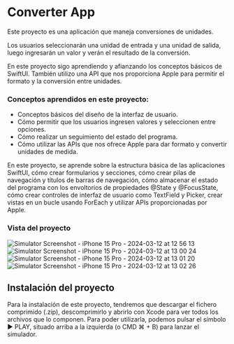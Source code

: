 <h1>Converter App</h1>

Este proyecto es una aplicación que maneja conversiones de unidades.

Los usuarios seleccionarán una unidad de entrada y una unidad de salida, luego ingresarán un valor y verán el resultado de la conversión.

En este proyecto sigo aprendiendo y afianzando los conceptos básicos de SwiftUI. También utilizo una API que nos proporciona Apple para permitir el formato y la conversión entre unidades.

<h3>Conceptos aprendidos en este proyecto:</h3>

- Conceptos básicos del diseño de la interfaz de usuario.
- Cómo permitir que los usuarios ingresen valores y seleccionen entre opciones.
- Cómo realizar un seguimiento del estado del programa.
- Cómo utilizar las APIs que nos ofrece Apple para dar formato y convertir unidades de medida.


En este proyecto, se aprende sobre la estructura básica de las aplicaciones SwiftUI, cómo crear formularios y secciones, cómo crear pilas de navegación y títulos de barras de navegación, cómo almacenar el estado del programa con los envoltorios de propiedades @State y @FocusState, cómo crear controles de interfaz de usuario como TextField y Picker, crear vistas en un bucle usando ForEach y utilizar APIs proporcionadas por Apple.


<h3>Vista del proyecto</h3>

![Simulator Screenshot - iPhone 15 Pro - 2024-03-12 at 12 56 13](https://github.com/gascondev/ConverterApp/assets/144269155/e5bdac13-b379-4228-9cd9-55f5fc232ecf)
![Simulator Screenshot - iPhone 15 Pro - 2024-03-12 at 13 00 24](https://github.com/gascondev/ConverterApp/assets/144269155/b7ae2068-dd7d-4b9b-b7b3-6da8ccea83a5)
![Simulator Screenshot - iPhone 15 Pro - 2024-03-12 at 13 01 20](https://github.com/gascondev/ConverterApp/assets/144269155/eac8932d-712d-4286-a717-f8bc3451b45c)
![Simulator Screenshot - iPhone 15 Pro - 2024-03-12 at 13 02 26](https://github.com/gascondev/ConverterApp/assets/144269155/e5bfd4cd-385b-4c0d-99c1-e3c93008d5a6)




<h2>Instalación del proyecto</h2>

Para la instalación de este proyecto, tendremos que descargar el fichero comprimido (.zip), descomprimirlo y abrirlo con Xcode para ver todos los archivos que lo componen. Para poder utilizarla, podemos pulsar el símbolo ▶️ PLAY, situado arriba a la izquierda (o CMD ⌘ + B) para lanzar el simulador.
